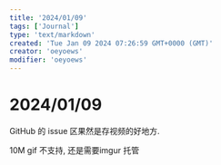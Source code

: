 ```yaml
---
title: '2024/01/09'
tags: ['Journal']
type: 'text/markdown'
created: 'Tue Jan 09 2024 07:26:59 GMT+0000 (GMT)'
creator: 'oeyoews'
modifier: 'oeyoews'
---
```


# 2024/01/09

GitHub 的 issue 区果然是存视频的好地方.

10M gif 不支持, 还是需要imgur 托管
